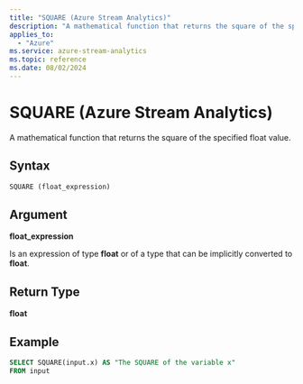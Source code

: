 ```yaml
---
title: "SQUARE (Azure Stream Analytics)"
description: "A mathematical function that returns the square of the specified float value. "
applies_to: 
  - "Azure"
ms.service: azure-stream-analytics
ms.topic: reference
ms.date: 08/02/2024
---
```


# SQUARE (Azure Stream Analytics)
  A mathematical function that returns the square of the specified float value.  
  
 ## Syntax  
  
```SQL   
SQUARE (float_expression)  
```  
  
## Argument  
 **float_expression**  
  
 Is an expression of type **float** or of a type that can be implicitly converted to **float**.  
  
## Return Type  
 **float**  
  
## Example  
  
```SQL  
SELECT SQUARE(input.x) AS "The SQUARE of the variable x"  
FROM input  
```  
  
  
